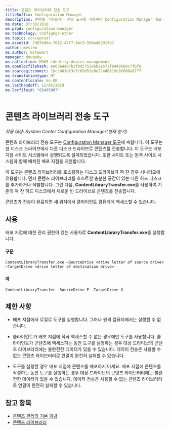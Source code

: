 ```yaml
---
title: 콘텐츠 라이브러리 전송 도구
titleSuffix: Configuration Manager
description: 콘텐츠 라이브러리 전송 도구를 사용하여 Configuration Manager 배포 지점에서 하나의 디스크 드라이브에서 다른 디스크 드라이브로 콘텐츠를 전송합니다.
ms.date: 07/30/2018
ms.prod: configuration-manager
ms.technology: configmgr-other
ms.topic: conceptual
ms.assetid: 7d07bd0a-7012-47f7-8bc5-509a402915b7
author: mestew
ms.author: mstewart
manager: dougeby
ms.collection: M365-identity-device-management
ms.openlocfilehash: ee63a4eb7b3f0d575586b2e672f9440060c7f6f6
ms.sourcegitcommit: 1bccb61bf3c7c69d51e0e224d0619c8f608e8777
ms.translationtype: HT
ms.contentlocale: ko-KR
ms.lasthandoff: 12/05/2019
ms.locfileid: "65495807"
---
```

# <a name="content-library-transfer-tool"></a>콘텐츠 라이브러리 전송 도구

*적용 대상: System Center Configuration Manager(현재 분기)*

콘텐츠 라이브러리 전송 도구는 [Configuration Manager 도구](/sccm/core/support/tools)에 속합니다. 이 도구는 한 디스크 드라이브에서 다른 디스크 드라이브로 콘텐츠를 전송합니다. 이 도구는 배포 지점 사이트 시스템에서 실행되도록 설계되었습니다. 또한 사이트 또는 원격 사이트 시스템과 함께 배치된 배포 지점을 지원합니다.  

이 도구는 콘텐츠 라이브러리를 호스팅하는 디스크 드라이브가 꽉 찬 경우 시나리오에 유용합니다. 먼저 콘텐츠 라이브러리를 호스트할 충분한 공간이 있는 다른 하드 디스크를 추가하거나 식별합니다. 그런 다음, **ContentLibraryTransfer.exe**를 사용하여 기존의 꽉 찬 하드 디스크에서 새로운 빈 드라이브로 콘텐츠를 전송합니다.
 
콘텐츠가 전송이 완료되면 새 위치에서 클라이언트 컴퓨터에 액세스할 수 있습니다.



## <a name="usage"></a>사용 

배포 지점에 대한 관리 권한이 있는 사용자로 **ContentLibraryTransfer.exe**를 실행합니다. 

#### <a name="syntax"></a>구문 
`ContentLibraryTransfer.exe –SourceDrive <drive letter of source drive> –TargetDrive <drive letter of destination drive>`

#### <a name="example"></a>예
`ContentLibraryTransfer –SourceDrive E –TargetDrive G`



## <a name="limitations"></a>제한 사항

- 배포 지점에서 로컬로 도구를 실행합니다. 그러나 원격 컴퓨터에서는 실행할 수 없습니다.  

- 클라이언트가 배포 지점에 적극 액세스할 수 없는 경우에만 도구를 사용합니다. 클라이언트가 콘텐츠에 액세스하는 동안 도구를 실행하는 경우 대상 드라이브의 콘텐츠 라이브러리에는 불완전한 데이터가 있을 수 있습니다. 데이터 전송은 사용할 수 없는 콘텐츠 라이브러리로 연결이 완전히 실패할 수 있습니다.  

- 도구를 실행할 경우 배포 지점에 콘텐츠를 배포하지 마세요. 배포 지점에 콘텐츠를 작성하는 동안 도구를 실행하는 경우 대상 드라이브의 콘텐츠 라이브러리에는 불완전한 데이터가 있을 수 있습니다. 데이터 전송은 사용할 수 없는 콘텐츠 라이브러리로 연결이 완전히 실패할 수 있습니다.



## <a name="see-also"></a>참고 항목

- [콘텐츠 관리의 기본 개념](/sccm/core/plan-design/hierarchy/fundamental-concepts-for-content-management)
- [콘텐츠 라이브러리](/sccm/core/plan-design/hierarchy/the-content-library)
